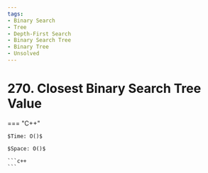 ```yaml
---
tags:
- Binary Search
- Tree
- Depth-First Search
- Binary Search Tree
- Binary Tree
- Unsolved
---
```



# 270. Closest Binary Search Tree Value

=== "C++"

    $Time: O()$

    $Space: O()$

    ```c++
    ```